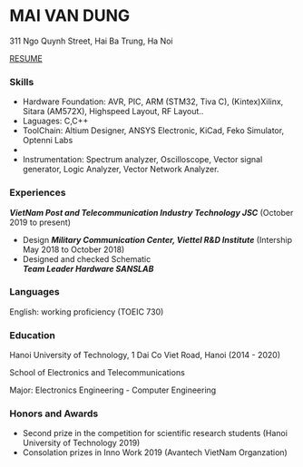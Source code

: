 # MAI VAN DUNG
311 Ngo Quynh Street, Hai Ba Trung, Ha Noi

[RESUME](https://www.facebook.com/maidung1709)

### Skills
- Hardware Foundation: AVR, PIC, ARM (STM32, Tiva C), (Kintex)Xilinx, Sitara (AM572X), Highspeed Layout, RF Layout..
- Laguages: C,C++
- ToolChain: Altium Designer, ANSYS Electronic, KiCad, Feko Simulator, Optenni Labs
- 
- Instrumentation: Spectrum analyzer, Oscilloscope, Vector signal generator, Logic Analyzer, Vector Network Analyzer.


### Experiences
***VietNam Post and Telecommunication Industry Technology JSC***
(October 2019 to present)
- Design 
***Military Communication Center, Viettel R&D Institute***
(Intership May 2018 to October 2018)
- Designed and checked Schematic  
***Team Leader Hardware SANSLAB***





### Languages
English: working proficiency (TOEIC 730)
### Education
Hanoi University of Technology, 1 Dai Co Viet Road, Hanoi	(2014 - 2020)

School of Electronics and Telecommunications

Major: Electronics Engineering - Computer Engineering
### Honors and Awards
- Second prize in the competition for scientific research students (Hanoi University of Technology 2019)
- Consolation prizes in Inno Work 2019 (Avantech VietNam Organzation)
